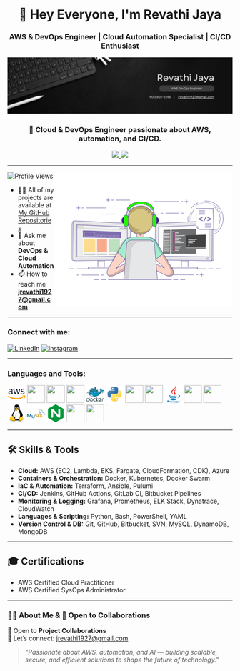 <h1 align="center">👋 Hey Everyone, I'm Revathi Jaya</h1>
<h3 align="center">AWS & DevOps Engineer | Cloud Automation Specialist | CI/CD Enthusiast</h3>

<div align="center">
  <img src="https://github.com/JayaRevathi/JayaRevathi/blob/main/Banner.png" alt="AWS DevOps Engineer Banner">
</div>

<h3 align="center">
🚀 Cloud & DevOps Engineer passionate about AWS, automation, and CI/CD.
</h3>

<p align="center">
  <a href="https://www.linkedin.com/in/revathi-jaya/">
    <img src="https://img.shields.io/badge/LinkedIn-Revathi%20Jaya-blue?logo=linkedin&style=flat-square" />
  </a>
  <a href="mailto:jrevathi1927@gmail.com">
    <img src="https://img.shields.io/badge/Email-jrevathi1927%40gmail.com-red?logo=gmail&style=flat-square" />
  </a>
</p>

---

<img align="right" alt="Coding" width="400" src="https://raw.githubusercontent.com/devSouvik/devSouvik/master/gif3.gif">

<p align="left">
  <img src="https://komarev.com/ghpvc/?username=JayaRevathi&label=Profile%20views&color=0e75b6&style=flat" alt="Profile Views" />
</p>

- 👨‍💻 All of my projects are available at [My GitHub Repositories](https://github.com/JayaRevathi?tab=repositories)  
- 💬 Ask me about **DevOps & Cloud Automation**  
- 📫 How to reach me **jrevathi1927@gmail.com**

---

<h3 align="left">Connect with me:</h3>
<p align="left">
  <a href="https://linkedin.com/in/revathi-jaya" target="blank"><img align="center" src="https://raw.githubusercontent.com/rahuldkjain/github-profile-readme-generator/master/src/images/icons/Social/linked-in-alt.svg" alt="LinkedIn" height="30" width="40" /></a>
  <a href="https://instagram.com/revthi_jaya" target="blank"><img align="center" src="https://raw.githubusercontent.com/rahuldkjain/github-profile-readme-generator/master/src/images/icons/Social/instagram.svg" alt="Instagram" height="30" width="40" /></a>
</p>

---

<h3 align="left">Languages and Tools:</h3>
<p align="left">
  <img src="https://raw.githubusercontent.com/devicons/devicon/master/icons/amazonwebservices/amazonwebservices-original-wordmark.svg" width="40" height="40"/>
  <img src="https://www.vectorlogo.zone/logos/microsoft_azure/microsoft_azure-icon.svg" width="40" height="40"/>
  <img src="https://www.vectorlogo.zone/logos/gnu_bash/gnu_bash-icon.svg" width="40" height="40"/>
  <img src="https://www.vectorlogo.zone/logos/circleci/circleci-icon.svg" width="40" height="40"/>
  <img src="https://raw.githubusercontent.com/devicons/devicon/master/icons/docker/docker-original-wordmark.svg" width="40" height="40"/>
  <img src="https://raw.githubusercontent.com/devicons/devicon/master/icons/python/python-original.svg" width="40" height="40"/>
  <img src="https://www.vectorlogo.zone/logos/git-scm/git-scm-icon.svg" width="40" height="40"/>
  <img src="https://www.vectorlogo.zone/logos/grafana/grafana-icon.svg" width="40" height="40"/>
  <img src="https://raw.githubusercontent.com/devicons/devicon/master/icons/java/java-original.svg" width="40" height="40"/>
  <img src="https://www.vectorlogo.zone/logos/jenkins/jenkins-icon.svg" width="40" height="40"/>
  <img src="https://www.vectorlogo.zone/logos/kubernetes/kubernetes-icon.svg" width="40" height="40"/>
  <img src="https://raw.githubusercontent.com/devicons/devicon/master/icons/linux/linux-original.svg" width="40" height="40"/>
  <img src="https://raw.githubusercontent.com/devicons/devicon/master/icons/mysql/mysql-original-wordmark.svg" width="40" height="40"/>
  <img src="https://raw.githubusercontent.com/devicons/devicon/master/icons/nginx/nginx-original.svg" width="40" height="40"/>
  <img src="https://www.vectorlogo.zone/logos/terraformio/terraformio-icon.svg" width="40" height="40"/>
  <img src="https://www.vectorlogo.zone/logos/sonarsource/sonarsource-icon.svg" width="40" height="40"/>
</p>

---

## 🛠️ Skills & Tools

- **Cloud:** AWS (EC2, Lambda, EKS, Fargate, CloudFormation, CDK), Azure  
- **Containers & Orchestration:** Docker, Kubernetes, Docker Swarm  
- **IaC & Automation:** Terraform, Ansible, Pulumi  
- **CI/CD:** Jenkins, GitHub Actions, GitLab CI, Bitbucket Pipelines  
- **Monitoring & Logging:** Grafana, Prometheus, ELK Stack, Dynatrace, CloudWatch  
- **Languages & Scripting:** Python, Bash, PowerShell, YAML 
- **Version Control & DB:** Git, GitHub, Bitbucket, SVN, MySQL, DynamoDB, MongoDB

---

## 🎓 Certifications

- AWS Certified Cloud Practitioner  
- AWS Certified SysOps Administrator

---

### 👩‍💻 About Me & 🤝 Open to Collaborations  

🤝 Open to **Project Collaborations**  
📧 Let’s connect: [jrevathi1927@gmail.com](mailto:jrevathi1927@gmail.com)  

> *"Passionate about AWS, automation, and AI — building scalable, secure, and efficient solutions to shape the future of technology."*

